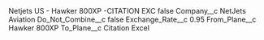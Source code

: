 <?xml version="1.0" encoding="UTF-8"?>
<CustomMetadata xmlns="http://soap.sforce.com/2006/04/metadata" xmlns:xsi="http://www.w3.org/2001/XMLSchema-instance" xmlns:xsd="http://www.w3.org/2001/XMLSchema">
    <label>Netjets US - Hawker 800XP -CITATION EXC</label>
    <protected>false</protected>
    <values>
        <field>Company__c</field>
        <value xsi:type="xsd:string">NetJets Aviation</value>
    </values>
    <values>
        <field>Do_Not_Combine__c</field>
        <value xsi:type="xsd:boolean">false</value>
    </values>
    <values>
        <field>Exchange_Rate__c</field>
        <value xsi:type="xsd:double">0.95</value>
    </values>
    <values>
        <field>From_Plane__c</field>
        <value xsi:type="xsd:string">Hawker 800XP</value>
    </values>
    <values>
        <field>To_Plane__c</field>
        <value xsi:type="xsd:string">Citation Excel</value>
    </values>
</CustomMetadata>
